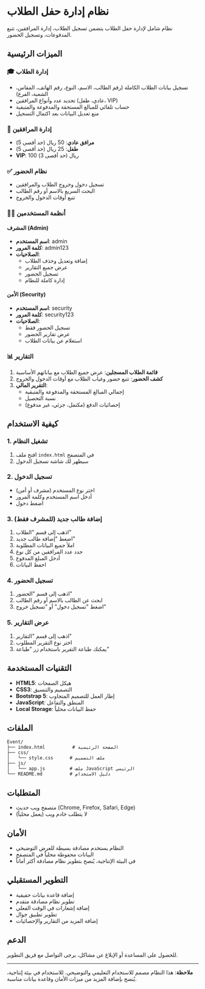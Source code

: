 # نظام إدارة حفل الطلاب

نظام شامل لإدارة حفل الطلاب يتضمن تسجيل الطلاب، إدارة المرافقين، تتبع المدفوعات، وتسجيل الحضور.

## الميزات الرئيسية

### 🎓 إدارة الطلاب
- تسجيل بيانات الطلاب الكاملة (رقم الطالب، الاسم، النوع، رقم الهاتف، المقاس، الشعبة، الفرع)
- تحديد عدد وأنواع المرافقين (عادي، طفل، VIP)
- حساب تلقائي للمبالغ المستحقة والمدفوعة والمتبقية
- منع تعديل البيانات بعد اكتمال التسجيل

### 👥 إدارة المرافقين
- **مرافق عادي**: 50 ريال (حد أقصى 5)
- **طفل**: 25 ريال (حد أقصى 5)
- **VIP**: 100 ريال (حد أقصى 3)

### ✅ نظام الحضور
- تسجيل دخول وخروج الطلاب والمرافقين
- البحث السريع بالاسم أو رقم الطالب
- تتبع أوقات الدخول والخروج

### 👨‍💼 أنظمة المستخدمين

#### المشرف (Admin)
- **اسم المستخدم**: admin
- **كلمة المرور**: admin123
- **الصلاحيات**:
  - إضافة وتعديل وحذف الطلاب
  - عرض جميع التقارير
  - تسجيل الحضور
  - إدارة كاملة للنظام

#### الأمن (Security)
- **اسم المستخدم**: security
- **كلمة المرور**: security123
- **الصلاحيات**:
  - تسجيل الحضور فقط
  - عرض تقارير الحضور
  - استعلام عن بيانات الطلاب

### 📊 التقارير
1. **قائمة الطلاب المسجلين**: عرض جميع الطلاب مع بياناتهم الأساسية
2. **كشف الحضور**: تتبع حضور وغياب الطلاب مع أوقات الدخول والخروج
3. **التقرير المالي**: 
   - إجمالي المبالغ المستحقة والمدفوعة والمتبقية
   - نسبة التحصيل
   - إحصائيات الدفع (مكتمل، جزئي، غير مدفوع)

## كيفية الاستخدام

### 1. تشغيل النظام
1. افتح ملف `index.html` في المتصفح
2. سيظهر لك شاشة تسجيل الدخول

### 2. تسجيل الدخول
- اختر نوع المستخدم (مشرف أو أمن)
- أدخل اسم المستخدم وكلمة المرور
- اضغط دخول

### 3. إضافة طالب جديد (للمشرف فقط)
1. اذهب إلى قسم "الطلاب"
2. اضغط "إضافة طالب جديد"
3. املأ جميع البيانات المطلوبة
4. حدد عدد المرافقين من كل نوع
5. أدخل المبلغ المدفوع
6. احفظ البيانات

### 4. تسجيل الحضور
1. اذهب إلى قسم "الحضور"
2. ابحث عن الطالب بالاسم أو رقم الطالب
3. اضغط "تسجيل دخول" أو "تسجيل خروج"

### 5. عرض التقارير
1. اذهب إلى قسم "التقارير"
2. اختر نوع التقرير المطلوب
3. يمكنك طباعة التقرير باستخدام زر "طباعة"

## التقنيات المستخدمة

- **HTML5**: هيكل الصفحات
- **CSS3**: التصميم والتنسيق
- **Bootstrap 5**: إطار العمل للتصميم المتجاوب
- **JavaScript**: المنطق والتفاعل
- **Local Storage**: حفظ البيانات محلياً

## الملفات

```
Event/
├── index.html          # الصفحة الرئيسية
├── css/
│   └── style.css      # ملف التصميم
├── js/
│   └── app.js         # ملف JavaScript الرئيسي
└── README.md          # دليل الاستخدام
```

## المتطلبات

- متصفح ويب حديث (Chrome, Firefox, Safari, Edge)
- لا يتطلب خادم ويب (يعمل محلياً)

## الأمان

- النظام يستخدم مصادقة بسيطة للعرض التوضيحي
- البيانات محفوظة محلياً في المتصفح
- في البيئة الإنتاجية، يُنصح بتطوير نظام مصادقة أكثر أماناً

## التطوير المستقبلي

- إضافة قاعدة بيانات حقيقية
- تطوير نظام مصادقة متقدم
- إضافة إشعارات في الوقت الفعلي
- تطوير تطبيق جوال
- إضافة المزيد من التقارير والإحصائيات

## الدعم

للحصول على المساعدة أو الإبلاغ عن مشاكل، يرجى التواصل مع فريق التطوير.

---

**ملاحظة**: هذا النظام مصمم للاستخدام التعليمي والتوضيحي. للاستخدام في بيئة إنتاجية، يُنصح بإضافة المزيد من ميزات الأمان وقاعدة بيانات مناسبة.
